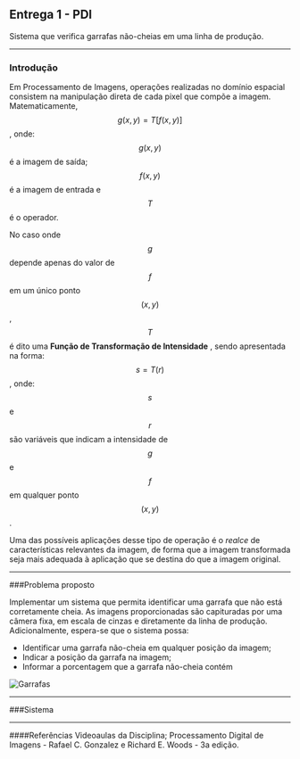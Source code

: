 ## Entrega 1 - PDI

Sistema que verifica garrafas não-cheias em uma linha de produção.

---
### Introdução

Em Processamento de Imagens, operações realizadas no domínio espacial consistem na manipulação direta de cada pixel que compõe a imagem. Matematicamente,
$$g(x, y) = T[f(x, y)]$$, onde: 
$$g(x,y)$$ é a imagem de saída;
$$f(x,y)$$ é a imagem de entrada e 
$$T$$ é o operador. 

No caso onde $$g$$ depende apenas do valor de $$f$$ em um único ponto $$(x,y)$$, $$T$$ é dito uma **Função de Transformação de Intensidade** , sendo apresentada na forma:
$$s=T(r)$$, onde:
$$s$$ e $$r$$ são variáveis que indicam a intensidade de $$g$$ e $$f$$ em qualquer ponto $$(x,y)$$.

Uma das possíveis aplicações desse tipo de operação é o *realce* de características relevantes da imagem, de forma que a imagem transformada seja mais adequada à aplicação que se destina do que a imagem original.

---
###Problema proposto

Implementar um sistema que permita identificar uma garrafa que não está corretamente cheia. As imagens proporcionadas são capituradas por uma câmera fixa, em escala de cinzas e diretamente da linha de produção.
Adicionalmente, espera-se que o sistema possa:
 - Identificar uma garrafa não-cheia em qualquer posição da imagem;
 - Indicar a posição da garrafa na imagem;
 - Informar a porcentagem que a garrafa não-cheia contém

![Garrafas](../fig/botellas.tif)

---

###Sistema

---


####Referências
Videoaulas da Disciplina;
Processamento Digital de Imagens - Rafael C. Gonzalez e Richard E. Woods - 3a edição.

